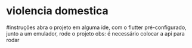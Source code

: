 # violencia domestica

#instruções 
abra o projeto em alguma ide, com o flutter pré-configurado, junto a um emulador, rode o projeto
obs: é necessário colocar a api para rodar
